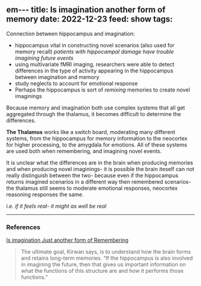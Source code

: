 em---
title: Is imagination another form of memory
date: 2022-12-23
feed: show
tags:
---
Connection between hippocampus and imagination:
- hippocampus vital in constructing novel scenarios (also used for memory recall) *patients with hippocampal damage have trouble imagining future events*
- using multivariate fMRI imaging, researchers were able to detect differences in the type of activity appearing in the hippocampus between imagination and memory
- study neglects to account for emotional response
- Perhaps the hippocampus is sort of *remixing* memories to create novel imaginings

Because memory and imagination both use complex systems that all get aggregated through the thalamus, it becomes difficult to determine the differences.

**The Thalamus** works like a switch board, moderating many different systems, from the hippocampus for memory information to the neocortex for higher processing, to the amygdala for emotions. All of these systems are used both when remembering, and imagining novel events.

It is unclear what the differences are in the brain when producing memories and when producing novel imaginings- it is possible the brain iteself can not really distinguish between the two- because even if the hippocampus returns imagined scenarios in a different way then remembered scenarios- the thalamus still seems to moderate emotional responses, neocortex reasoning responses the same. 

*i.e. if it feels real- it might as well be real*

___
### References
[Is imagination Just another form of Remembering](https://www.cogneurosociety.org/imagination_remembering_kirwan/)
>The ultimate goal, Kirwan says, is to understand how the brain forms and retains long-term memories. “If the hippocampus is also involved in imagining the future, then that gives us important information on what the functions of this structure are and how it performs those functions.”


